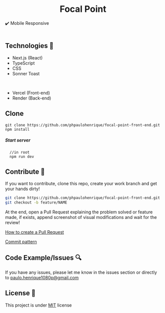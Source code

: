 <h1 align="center">Focal Point</h1>


✔️ Mobile Responsive
<br>
<br>


## Technologies 🔧

- Next.js (React)
- TypeScript
- CSS
- Sonner Toast
<br>

- Vercel (Front-end)
- Render (Back-end)



## Clone

```
git clone https://github.com/phpaulohenrique/focal-point-front-end.git
npm install
```

<h5>Start server</h5>

```
  //in root
  npm run dev
```



## Contribute 🚀

If you want to contribute, clone this repo, create your work branch and get your hands dirty!

```bash
git clone https://github.com/phpaulohenrique/focal-point-front-end.git
git checkout -b feature/NAME
```

 At the end, open a Pull Request explaining the problem solved or feature made, if exists, append screenshot of visual modifications and wait for the review!

[How to create a Pull Request](https://www.atlassian.com/br/git/tutorials/making-a-pull-request)

[Commit pattern](https://gist.github.com/joshbuchea/6f47e86d2510bce28f8e7f42ae84c716)


## Code Example/Issues 🔍

If you have any issues, please let me know in the issues section or directly to paulo.henrique1080p@gmail.com

## License 📃

This project is under [MIT](LICENSE) license
